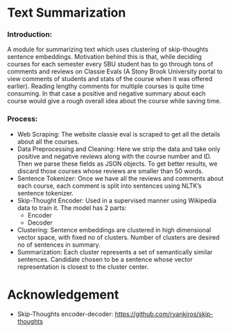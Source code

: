 # Text Summarization

### Introduction: 
A module for summarizing text which uses clustering of skip-thoughts sentence embeddings. Motivation behind this is that, while deciding courses for each semester every SBU student has to go through tons of comments and reviews on Classie Evals (A Stony Brook University portal to view comments of students and stats of the course when it was offered earlier). Reading lengthy comments for multiple courses is quite time consuming. In that case a positive and negative summary about each course would give a rough overall idea about the course while saving time.

### Process: 
 * Web Scraping: The website classie eval is scraped to get all the details about all the courses.
 * Data Preprocessing and Cleaning: Here we strip the data and take only positive and negative reviews along with the                                     course number and ID. Then we parse these fields as JSON objects. To get better                                     results, we discard those courses whose reviews are smaller than 50 words.
 * Sentence Tokenizer: Once we have all the reviews and comments about each course, each comment is split into                        sentences using NLTK’s sentence tokenizer.
 * Skip-Thought Encoder: Used in a supervised manner using Wikipedia data to train it. The model has 2 parts:
   *  Encoder
   *  Decoder
 * Clustering: Sentence embeddings are clustered in high dimensional vector space, with fixed no of clusters. Number 	       of clusters are desired no of sentences in summary.
 * Summarization: Each cluster represents a set of semantically similar sentences. Candidate chosen to be a sentence 		  whose vector representation is closest to the cluster center.



# Acknowledgement

 * Skip-Thoughts encoder-decoder: https://github.com/ryankiros/skip-thoughts

 
   







